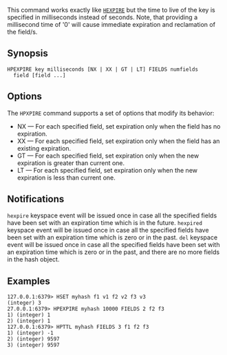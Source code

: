 This command works exactly like [`HEXPIRE`](hexpire.md) but the time to live of the key is
specified in milliseconds instead of seconds.
Note, that providing a millisecond time of '0' will cause immediate expiration and reclamation of the field/s.

## Synopsis 

```
HPEXPIRE key milliseconds [NX | XX | GT | LT] FIELDS numfields
  field [field ...]
```

## Options

The `HPXPIRE` command supports a set of options that modify its behavior:

* NX — For each specified field, set expiration only when the field has no expiration.
* XX — For each specified field, set expiration only when the field has an existing expiration.
* GT — For each specified field, set expiration only when the new expiration is greater than current one.
* LT — For each specified field, set expiration only when the new expiration is less than current one.

## Notifications

`hexpire` keyspace event will be issued once in case all the specified fields have been set with an expiration time which is in the future.
`hexpired` keyspace event will be issued once in case all the specified fields have been set with an expiration time which is zero or in the past.
`del` keyspace event will be issued once in case all the specified fields have been set with an expiration time which is zero or in the past, 
and there are no more fields in the hash object.

## Examples

```
127.0.0.1:6379> HSET myhash f1 v1 f2 v2 f3 v3
(integer) 3
27.0.0.1:6379> HPEXPIRE myhash 10000 FIELDS 2 f2 f3
1) (integer) 1
2) (integer) 1
127.0.0.1:6379> HPTTL myhash FIELDS 3 f1 f2 f3
1) (integer) -1
2) (integer) 9597
3) (integer) 9597
```
